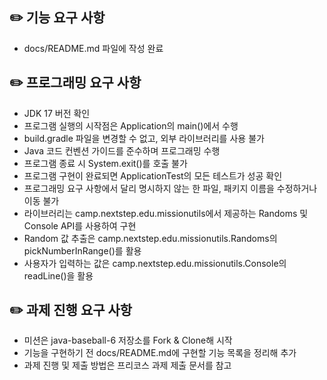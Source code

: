 ## ✏️ 기능 요구 사항
- docs/README.md 파일에 작성 완료

## ✏️ 프로그래밍 요구 사항
- JDK 17 버전 확인
- 프로그램 실행의 시작점은 Application의 main()에서 수행
- build.gradle 파일을 변경할 수 없고, 외부 라이브러리를 사용 불가
- Java 코드 컨벤션 가이드를 준수하며 프로그래밍 수행
- 프로그램 종료 시 System.exit()를 호출 불가
- 프로그램 구현이 완료되면 ApplicationTest의 모든 테스트가 성공 확인
- 프로그래밍 요구 사항에서 달리 명시하지 않는 한 파일, 패키지 이름을 수정하거나 이동 불가
- 라이브러리는 camp.nextstep.edu.missionutils에서 제공하는 Randoms 및 Console API를 사용하여 구현
- Random 값 추출은 camp.nextstep.edu.missionutils.Randoms의 pickNumberInRange()를 활용 
- 사용자가 입력하는 값은 camp.nextstep.edu.missionutils.Console의 readLine()을 활용

## ✏️ 과제 진행 요구 사항
- 미션은 java-baseball-6 저장소를 Fork & Clone해 시작
- 기능을 구현하기 전 docs/README.md에 구현할 기능 목록을 정리해 추가
- 과제 진행 및 제출 방법은 프리코스 과제 제출 문서를 참고